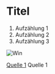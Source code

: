 # Titel

1. Aufzählung 1
2. Aufzählung 2
3. Aufzählung 3

![Win](https://tenor.com/En4M.gif)

[Quelle 1](https://www.tagesanzeiger.ch/) Quelle 1

